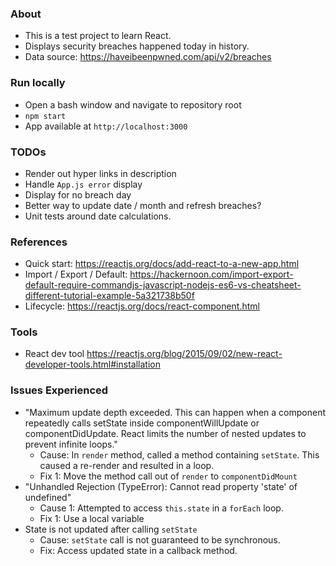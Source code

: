 ﻿### About ###
- This is a test project to learn React.
- Displays security breaches happened today in history.
- Data source: https://haveibeenpwned.com/api/v2/breaches


### Run locally ###
- Open a bash window and navigate to repository root
- `npm start`
- App available at `http://localhost:3000`


### TODOs ###
- Render out hyper links in description
- Handle `App.js error` display
- Display for no breach day
- Better way to update date / month and refresh breaches?
- Unit tests around date calculations.

### References ###
- Quick start: https://reactjs.org/docs/add-react-to-a-new-app.html
- Import / Export / Default: https://hackernoon.com/import-export-default-require-commandjs-javascript-nodejs-es6-vs-cheatsheet-different-tutorial-example-5a321738b50f
- Lifecycle: https://reactjs.org/docs/react-component.html

### Tools ###
- React dev tool https://reactjs.org/blog/2015/09/02/new-react-developer-tools.html#installation

### Issues Experienced ###
- "Maximum update depth exceeded. This can happen when a component repeatedly calls setState inside componentWillUpdate or componentDidUpdate. React limits the number of nested updates to prevent infinite loops."
  - Cause: In `render` method, called a method containing `setState`. This caused a re-render and resulted in a loop.
  - Fix 1: Move the method call out of `render` to `componentDidMount`
- "Unhandled Rejection (TypeError): Cannot read property 'state' of undefined"
  - Cause 1: Attempted to access `this.state` in a `forEach` loop.
  - Fix 1: Use a local variable
- State is not updated after calling `setState`
  - Cause: `setState` call is not guaranteed to be synchronous.
  - Fix: Access updated state in a callback method.
